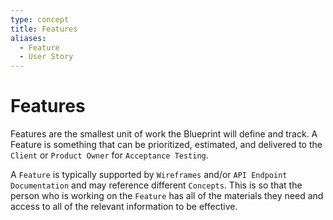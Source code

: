 ```yaml
---
type: concept
title: Features
aliases:
  - Feature
  - User Story
---
```


# Features

Features are the smallest unit of work the Blueprint will define and
track.  A Feature is something that can be prioritized, estimated, and
delivered to the `Client` or `Product Owner` for `Acceptance Testing`.

A `Feature` is typically supported by `Wireframes` and/or `API Endpoint
Documentation` and may reference different `Concepts`.  This is so that
the person who is working on the `Feature` has all of the materials they
need and access to all of the relevant information to be effective.
